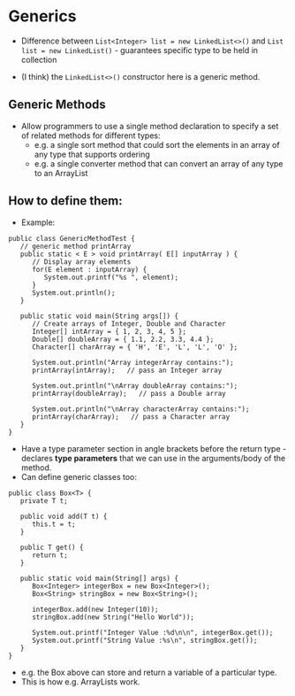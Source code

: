 # Generics

* Difference between `List<Integer> list = new LinkedList<>()` and `List list = new LinkedList()` - guarantees specific type to be held in collection

* (I think) the `LinkedList<>()` constructor here is a generic method.

## Generic Methods

* Allow programmers to use a single method declaration to specify a set of related methods for different types:
  - e.g. a single sort method that could sort the elements in an array of any type that supports ordering
  - e.g. a single converter method that can convert an array of any type to an ArrayList

## How to define them:

* Example:

```
public class GenericMethodTest {
   // generic method printArray
   public static < E > void printArray( E[] inputArray ) {
      // Display array elements
      for(E element : inputArray) {
         System.out.printf("%s ", element);
      }
      System.out.println();
   }

   public static void main(String args[]) {
      // Create arrays of Integer, Double and Character
      Integer[] intArray = { 1, 2, 3, 4, 5 };
      Double[] doubleArray = { 1.1, 2.2, 3.3, 4.4 };
      Character[] charArray = { 'H', 'E', 'L', 'L', 'O' };

      System.out.println("Array integerArray contains:");
      printArray(intArray);   // pass an Integer array

      System.out.println("\nArray doubleArray contains:");
      printArray(doubleArray);   // pass a Double array

      System.out.println("\nArray characterArray contains:");
      printArray(charArray);   // pass a Character array
   }
}
```

* Have a type parameter section <E> in angle brackets before the return type - declares **type parameters** that we can use in the arguments/body of the method.
* Can define generic classes too:


```
public class Box<T> {
   private T t;

   public void add(T t) {
      this.t = t;
   }

   public T get() {
      return t;
   }

   public static void main(String[] args) {
      Box<Integer> integerBox = new Box<Integer>();
      Box<String> stringBox = new Box<String>();

      integerBox.add(new Integer(10));
      stringBox.add(new String("Hello World"));

      System.out.printf("Integer Value :%d\n\n", integerBox.get());
      System.out.printf("String Value :%s\n", stringBox.get());
   }
}
```

* e.g. the Box above can store and return a variable of a particular type.
* This is how e.g. ArrayLists work.
